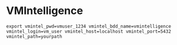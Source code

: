 # VMIntelligence

```export vmintel_pwd=vmuser_1234 vmintel_bdd_name=vmintelligence vmintel_login=vm_user vmintel_host=localhost vmintel_port=5432 vmintel_path=yourpath ```


```startup.sh
